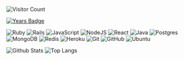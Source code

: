 
![Visitor Count](https://profile-counter.glitch.me/elarabyelaidy19/count.svg)

[![Years Badge](https://badges.pufler.dev/years/elarabyelaidy19)](https://badges.pufler.dev)

![Ruby](https://img.shields.io/badge/ruby-%23CC342D.svg?style=for-the-badge&logo=ruby&logoColor=white)
![Rails](https://img.shields.io/badge/rails-%23CC0000.svg?style=for-the-badge&logo=ruby-on-rails&logoColor=white)
![JavaScript](https://img.shields.io/badge/javascript-%23323330.svg?style=for-the-badge&logo=javascript&logoColor=%23F7DF1E)
![NodeJS](https://img.shields.io/badge/node.js-6DA55F?style=for-the-badge&logo=node.js&logoColor=white)
![React](https://img.shields.io/badge/react-%2320232a.svg?style=for-the-badge&logo=react&logoColor=%2361DAFB)
![Java](https://img.shields.io/badge/java-%23ED8B00.svg?style=for-the-badge&logo=java&logoColor=white)
![Postgres](https://img.shields.io/badge/postgres-%23316192.svg?style=for-the-badge&logo=postgresql&logoColor=white)
![MongoDB](https://img.shields.io/badge/MongoDB-%234ea94b.svg?style=for-the-badge&logo=mongodb&logoColor=white)
![Redis](https://img.shields.io/badge/redis-%23DD0031.svg?style=for-the-badge&logo=redis&logoColor=white)
![Heroku](https://img.shields.io/badge/heroku-%23430098.svg?style=for-the-badge&logo=heroku&logoColor=white)
![Git](https://img.shields.io/badge/git-%23F05033.svg?style=for-the-badge&logo=git&logoColor=white)
![GitHub](https://img.shields.io/badge/github-%23121011.svg?style=for-the-badge&logo=github&logoColor=white)
![Ubuntu](https://img.shields.io/badge/Ubuntu-E95420?style=for-the-badge&logo=ubuntu&logoColor=white)

<!--[Golang](https://img.shields.io/badge/-Golang-gray?style=flat-square&logo=Go) 
<!--![C++](https://img.shields.io/badge/-C++-00599C?style=flat-square&logo=c) 
![Redis](https://img.shields.io/badge/-Redis-gray?style=flat-square&logo=Redis)
![Grafana](https://img.shields.io/badge/-Grafana-gray?style=flat-square&logo=grafana)
![Prometheus](https://img.shields.io/badge/-Prometheus-gray?style=flat-square&logo=Prometheus)
![Kubernetes](https://img.shields.io/badge/-Kubernetes-gray?style=flat-square&logo=kubernetes)
![Helm](https://img.shields.io/badge/-Helm-gray?style=flat-square&logo=helm)
![Manjaro](https://img.shields.io/badge/-Manjaro-gray?style=flat-square&logo=manjaro)
![ArchLinux](https://img.shields.io/badge/-archlinux-gray?style=flat-square&logo=archlinux)
![FreeBSD](https://img.shields.io/badge/-FreeBSD-gray?style=flat-square&logo=freebsd)
![macOS](https://img.shields.io/badge/-macOS-gray?style=flat-square&logo=apple)
![Qemu](https://img.shields.io/badge/-QEMU-gray?style=flat-square&logo=qemu) -->
<!-- ![ElasticSearch](https://img.shields.io/badge/-ElasticSearch-005571?style=flat-square&logo=elasticsearch) -->

![Github Stats](https://github-readme-stats.vercel.app/api?username=elarabyelaidy19&count_private=true&show_icons=true&include_all_commits=true&theme=dark) 
![Top Langs](https://github-readme-stats.vercel.app/api/top-langs/?username=elarabyelaidy19&hide=TeX&layout=compact) 

<!--
<p><img align="left" src="https://github-readme-stats.vercel.app/api/top-langs?username=elarabyelaidy19&show_icons=true&locale=en&layout=compact" alt="elarabyelaidy19" /></p>
<p>&nbsp;<img align="center" src="https://github-readme-stats.vercel.app/api?username=elarabyelaidy19&show_icons=true&locale=en" alt="elarabyelaidy19" /></p>
<p><img align="center" src="https://github-readme-streak-stats.herokuapp.com/?user=elarabyelaidy19&" alt="elarabyelaidy19" /></p>
-->


